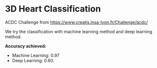 # 3D Heart Classification

ACDC Challenge from https://www.creatis.insa-lyon.fr/Challenge/acdc/

We try the classification with machine learning method and deep learning method. 

**Accuracy achieved:**
+ Machine Learning: 0.97 
+ Deep Learning: 0.60. 
